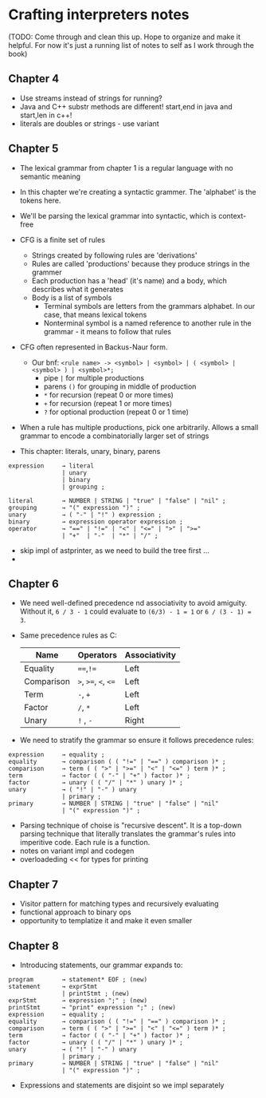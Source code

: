# Crafting interpreters notes

(TODO: Come through and clean this up. Hope to organize and make it helpful. For now it's just a running list of notes to self as I work through the book)

## Chapter 4
- Use streams instead of strings for running?
- Java and C++ substr methods are different! start,end in java and start,len in c++!
- literals are doubles or strings - use variant

## Chapter 5

- The lexical grammar from chapter 1 is a regular language with no semantic meaning
- In this chapter we're creating a syntactic grammer. The 'alphabet' is the tokens here. 
- We'll be parsing the lexical grammar into syntactic, which is context-free
- CFG is a finite set of rules
    - Strings created by following rules are 'derivations'
    - Rules are called 'productions' because they produce strings in the grammer
    - Each production has a 'head' (it's name) and a body, which describes what it generates
    - Body is a list of symbols
        - Terminal symbols are letters from the grammars alphabet. In our case, that means lexical tokens
        - Nonterminal symbol is a named reference to another rule in the grammar - it means to follow that rules
- CFG often represented in Backus-Naur form. 
    - Our bnf: `<rule name> -> <symbol> | <symbol> | ( <symbol> | <symbol> ) | <symbol>*;`
        - pipe `|` for multiple productions
        - parens `()` for grouping in middle of production
        - `*` for recursion (repeat 0 or more times)
        - `+` for recursion (repeat 1 or more times)
        - `?` for optional production (repeat 0 or 1 time)

- When a rule has multiple productions, pick one arbitrarily. Allows a small grammar to encode a 
combinatorially larger set of strings

- This chapter: literals, unary, binary, parens
```
expression     → literal
               | unary
               | binary
               | grouping ;

literal        → NUMBER | STRING | "true" | "false" | "nil" ;
grouping       → "(" expression ")" ;
unary          → ( "-" | "!" ) expression ;
binary         → expression operator expression ;
operator       → "==" | "!=" | "<" | "<=" | ">" | ">="
               | "+"  | "-"  | "*" | "/" ;
```
- skip impl of astprinter, as we need to build the tree first ...
- 
## Chapter 6

- We need well-defined precedence nd associativity to avoid amiguity. Without it, `6 / 3 - 1` could evaluate to `(6/3) - 1 = 1` or `6 / (3 - 1) = 3`.
- Same precedence rules as C:
  
  | Name       | Operators            | Associativity |
  | ---------- | -------------------- | ------------- |
  | Equality   | `==`,`!=`            | Left          |
  | Comparison | `>`, `>=`, `<`, `<=` | Left          |
  | Term       | `-`, `+`             | Left          |
  | Factor     | `/`, `*`             | Left          |
  | Unary      | `!` , `-`            | Right         |

- We need to stratify the grammar so ensure it follows precedence rules:
  
```
expression     → equality ;
equality       → comparison ( ( "!=" | "==" ) comparison )* ;
comparison     → term ( ( ">" | ">=" | "<" | "<=" ) term )* ;
term           → factor ( ( "-" | "+" ) factor )* ;
factor         → unary ( ( "/" | "*" ) unary )* ;
unary          → ( "!" | "-" ) unary
               | primary ;
primary        → NUMBER | STRING | "true" | "false" | "nil"
               | "(" expression ")" ;
```

- Parsing technique of choise is "recursive descent". It is a top-down parsing technique that literally translates the grammar's rules into imperitive code. Each rule is a function.
- notes on variant impl and codegen
- overloadeding << for types for printing 

## Chapter 7

- Visitor pattern for matching types and recursively evaluating
- functional approach to binary ops
- opportunity to templatize it and make it even smaller

## Chapter 8

- Introducing statements, our grammar expands to:

```
program        → statement* EOF ; (new)
statement      → exprStmt
               | printStmt ; (new) 
exprStmt       → expression ";" ; (new)
printStmt      → "print" expression ";" ; (new)
expression     → equality ;
equality       → comparison ( ( "!=" | "==" ) comparison )* ;
comparison     → term ( ( ">" | ">=" | "<" | "<=" ) term )* ;
term           → factor ( ( "-" | "+" ) factor )* ;
factor         → unary ( ( "/" | "*" ) unary )* ;
unary          → ( "!" | "-" ) unary
               | primary ;
primary        → NUMBER | STRING | "true" | "false" | "nil"
               | "(" expression ")" ;
```

- Expressions and statements are disjoint so we impl separately
